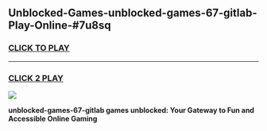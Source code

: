 
## Unblocked-Games-unblocked-games-67-gitlab-Play-Online-#7u8sq
<h3>
<a href="https://premium.freeplayer.one?title=unblocked-games-67-gitlab&ref=27F">CLICK TO PLAY</a></h3>
<hr>

<h3>
<a href="https://premium.freeplayer.one?title=unblocked-games-67-gitlab&ref=27F">CLICK 2 PLAY</a>
  
</h3>

<a href="https://premium.freeplayer.one?title=unblocked-games-67-gitlab&ref=27F"><img src="https://clearcache.store/games.png"></a>


**unblocked-games-67-gitlab games unblocked: Your Gateway to Fun and Accessible Online Gaming**
